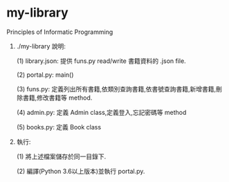 # my-library
Principles of Informatic Programming

1. ./my-library 說明:

    (1) library.json: 提供 funs.py read/write 書籍資料的 .json file.

    (2) portal.py: main()

    (3) funs.py: 定義列出所有書籍,依類別查詢書籍,依書號查詢書籍,新增書籍,刪除書籍,修改書籍等 method.

    (4) admin.py: 定義 Admin class,定義登入,忘記密碼等 method

    (5) books.py: 定義 Book class

2. 執行:

    (1) 將上述檔案儲存於同一目錄下.

    (2) 編譯(Python 3.6以上版本)並執行 portal.py.
